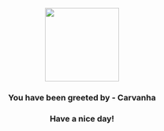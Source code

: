<p align="center">
    <img src="https://raw.githubusercontent.com/PokeAPI/sprites/master/sprites/pokemon/318.png" width="150" height="150">
</p>
<h3 align="center">You have been greeted by - <b>Carvanha</b></h3>
<h3 align="center">Have a nice day!</h3>
